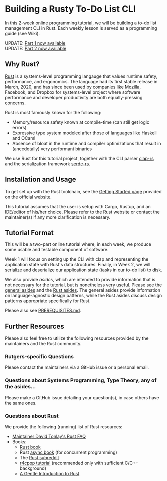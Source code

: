 Building a Rusty To-Do List CLI
===============================

In this 2-week online programming tutorial, we will be building a to-do
list management CLI in Rust. Each weekly lesson is served as a
programming guide (see Wiki).

UPDATE: [Part 1 now available](content/Part-1.md)\
UPDATE: [Part 2 now available](content/Part-2.md)

Why Rust?
---------

[Rust](https://rust-lang.org/) is a systems-level programming langauge
that values runtime safety, performance, and ergonomics. The language
had its first stable release in March, 2020, and has since been used by
companies like Mozilla, Facebook, and Dropbox for systems-level project
where software performance and developer productivity are both
equally-pressing concerns.

Rust is most famously known for the following:

-   Memory/resource safety known at compile-time (can still get logic
    errors)
-   Expressive type system modeled after those of languages like Haskell
    and OCaml
-   Absence of bloat in the runtime and compiler optimizations that
    result in (anecdotally) very performant binaries

We use Rust for this tutorial project, together with the CLI parser
[clap-rs](https://docs.rs/clap/2.33.0/clap) and the serialization
framework [serde-rs](https:docs.rs/clap/2.33.0/clap/).

Installation and Usage
----------------------

To get set up with the Rust toolchain, see the [Getting Started
page](https://www.rust-lang.org/learn/get-started) provided on the
official website.

This tutorial assumes that the user is setup with Cargo, Rustup, and an
IDE/editor of his/her choice. Please refer to the Rust website or
contact the maintainer(s) if any more clarification is necessary.

Tutorial Format
---------------

This will be a two-part online tutorial where, in each week, we
produce some usable and testable component of software.

Week 1 will focus on setting up the CLI with clap and representing the
application state with Rust\'s data structures. Finally, in Week 2, we will
serialize and deserialize our application state (tasks in our to-do
list) to disk.

We also provide _asides_, which are intended to provide information that is not necessary
for the tutorial, but is nonetheless very useful. Please see the
[general asides](content/General-Asides.md) and the 
[Rust asides](content/Rust-Asides.md). The general asides provide information on
language-agnostic design patterns, while the Rust asides discuss design
patterns appropriate specifically for Rust.

Please also see [PREREQUISITES.md](PREREQUISITES.md).

Further Resources
-----------------

Please also feel free to utilize the following resources provided by the
maintainers and the Rust community.

### Rutgers-specific Questions

Please contact the maintainers via a GitHub issue or a personal email.

### Questions about Systems Programming, Type Theory, any of the asides...

Please make a GitHub issue detailing your question(s), in case others
have the same ones.

### Questions about Rust

We provide the following (running) list of Rust resources:

-   [Maintainer David Tonlay\'s Rust FAQ](https:github.com/dtonlay/rust-faq)
-   Books:
    -   [Rust book](https:doc.rust-lang.org/book/)
    -   Rust [async book](https:www.rust-lang.org/learn/get-started)
        (for concurrent programming)
    -   The [Rust subreddit](https:www.reddit.com/r/rust/)
    -   [r4cppp tutorial](https:github.com/nrc/r4cppp) (recommended only
        with sufficient C/C++ background)
    -   [A Gentle Introduction to Rust](https:stevedonovan.github.io/rust-gentle-intro/)
